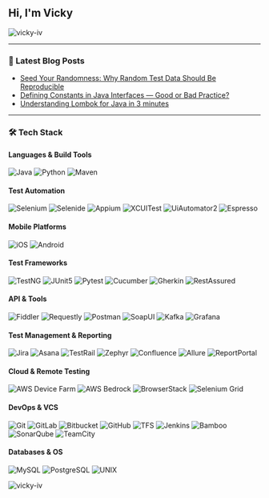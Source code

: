 ## Hi, I'm Vicky

<p><img align="center" src="https://github-readme-stats.vercel.app/api?username=vicky-iv&show_icons=true&hide=stars&locale=en&title_color=291971&border_radius=15&icon_color=9a84ff&rank_icon=github" alt="vicky-iv" /></p>

<!--
<p><img align="center" src="https://github-readme-stats.vercel.app/api/top-langs?username=vicky-iv&show_icons=true&locale=en&title_color=291971&border_radius=15&hide=php&layout=compact" alt="vicky-iv" /></p>
-->

---

### 📝 Latest Blog Posts 
- [Seed Your Randomness: Why Random Test Data Should Be Reproducible](https://vicky-ivanova.medium.com/seed-your-randomness-why-random-test-data-should-be-reproducible-bef3c78525fb)
- [Defining Constants in Java Interfaces — Good or Bad Practice?](https://medium.com/@vicky-ivanova/defining-constants-in-java-interfaces-good-or-bad-practice-e0fecbcd2878) 
- [Understanding Lombok for Java in 3 minutes](https://medium.com/@vicky-ivanova/understanding-lombok-for-java-in-3-minutes-80cc56146a29) 

---

### 🛠️ Tech Stack

#### Languages & Build Tools
![Java](https://img.shields.io/badge/Java-f5c4a5?style=for-the-badge&logo=openjdk&logoColor=9b3d1a)
![Python](https://img.shields.io/badge/Python-d6ecf5?style=for-the-badge&logo=python&logoColor=3776AB)
![Maven](https://img.shields.io/badge/Maven-f4c2c2?style=for-the-badge&logo=apachemaven&logoColor=9c2626)

#### Test Automation
![Selenium](https://img.shields.io/badge/Selenium-c5e8c8?style=for-the-badge&logo=selenium&logoColor=3d7d40)
![Selenide](https://img.shields.io/badge/Selenide-b8d8f0?style=for-the-badge&logo=selenide&logoColor=2f5f8f)
![Appium](https://img.shields.io/badge/Appium-e6ccf5?style=for-the-badge&logo=appium&logoColor=732d91)
![XCUITest](https://img.shields.io/badge/XCUITest-f2d9f2?style=for-the-badge&logo=apple&logoColor=5a5a5a)
![UiAutomator2](https://img.shields.io/badge/UiAutomator2-d1f0d1?style=for-the-badge&logo=android&logoColor=3a9d3d)
![Espresso](https://img.shields.io/badge/Espresso-f9e0b5?style=for-the-badge&logo=android&logoColor=5c8f4f)

#### Mobile Platforms
![iOS](https://img.shields.io/badge/iOS-e6e6fa?style=for-the-badge&logo=apple&logoColor=5a5a5a)
![Android](https://img.shields.io/badge/Android-d9f2d9?style=for-the-badge&logo=android&logoColor=3a9d3d)

#### Test Frameworks
![TestNG](https://img.shields.io/badge/TestNG-f7d9c4?style=for-the-badge&logo=testng&logoColor=c45a2e)
![JUnit5](https://img.shields.io/badge/JUnit%205-cbe2c5?style=for-the-badge&logo=junit5&logoColor=3a5a40)
![Pytest](https://img.shields.io/badge/Pytest-d6ecf5?style=for-the-badge&logo=pytest&logoColor=0a9edc)
![Cucumber](https://img.shields.io/badge/Cucumber-d0eac6?style=for-the-badge&logo=cucumber&logoColor=3c8031)
![Gherkin](https://img.shields.io/badge/Gherkin-f4e1d2?style=for-the-badge&logo=gherkin&logoColor=6a4e42)
![RestAssured](https://img.shields.io/badge/RestAssured-cbe2c5?style=for-the-badge&logo=java&logoColor=0a7c2f)

#### API & Tools
![Fiddler](https://img.shields.io/badge/Fiddler-fce6cc?style=for-the-badge&logo=fiddler&logoColor=5c8a3c)
![Requestly](https://img.shields.io/badge/Requestly-f4d9e7?style=for-the-badge&logo=requestly&logoColor=cc2f7a)
![Postman](https://img.shields.io/badge/Postman-f7d9c4?style=for-the-badge&logo=postman&logoColor=FF6C37)
![SoapUI](https://img.shields.io/badge/SoapUI-d9f2f0?style=for-the-badge&logo=soapui&logoColor=009688)
![Kafka](https://img.shields.io/badge/Kafka-e6e6e6?style=for-the-badge&logo=apachekafka&logoColor=231F20)
![Grafana](https://img.shields.io/badge/Grafana-fce6cc?style=for-the-badge&logo=grafana&logoColor=F46800)

#### Test Management & Reporting
![Jira](https://img.shields.io/badge/Jira-d6ecf5?style=for-the-badge&logo=jira&logoColor=0052CC)
![Asana](https://img.shields.io/badge/Asana-fce6cc?style=for-the-badge&logo=asana&logoColor=fc636b)
![TestRail](https://img.shields.io/badge/TestRail-ded6f5?style=for-the-badge&logo=testrail&logoColor=4a3d9d)
![Zephyr](https://img.shields.io/badge/Zephyr-e5f2d9?style=for-the-badge&logo=zephyr&logoColor=4f772d)
![Confluence](https://img.shields.io/badge/Confluence-d7e5f0?style=for-the-badge&logo=confluence&logoColor=172B4D)
![Allure](https://img.shields.io/badge/Allure-fce6e6?style=for-the-badge&logo=allure&logoColor=ff4081)
![ReportPortal](https://img.shields.io/badge/ReportPortal-e6e6fa?style=for-the-badge&logo=reportportal&logoColor=5e35b1)

#### Cloud & Remote Testing
![AWS Device Farm](https://img.shields.io/badge/AWS%20Device%20Farm-f7e7d7?style=for-the-badge&logo=amazonaws&logoColor=FF9900)
![AWS Bedrock](https://img.shields.io/badge/AWS%20Bedrock-f0e5d9?style=for-the-badge&logo=amazonaws&logoColor=FF9900)
![BrowserStack](https://img.shields.io/badge/BrowserStack-fce6cc?style=for-the-badge&logo=browserstack&logoColor=eb5424)
![Selenium Grid](https://img.shields.io/badge/Selenium%20Grid-d0f0d0?style=for-the-badge&logo=selenium&logoColor=3d7d40)

#### DevOps & VCS
![Git](https://img.shields.io/badge/Git-f4c2c2?style=for-the-badge&logo=git&logoColor=F05032)
![GitLab](https://img.shields.io/badge/GitLab-fce6cc?style=for-the-badge&logo=gitlab&logoColor=fc6d26)
![Bitbucket](https://img.shields.io/badge/Bitbucket-d6ecf5?style=for-the-badge&logo=bitbucket&logoColor=0052CC)
![GitHub](https://img.shields.io/badge/GitHub-e6e6e6?style=for-the-badge&logo=github&logoColor=181717)
![TFS](https://img.shields.io/badge/TFS-ded6f5?style=for-the-badge&logo=azuredevops&logoColor=0078D7)
![Jenkins](https://img.shields.io/badge/Jenkins-f4c2c2?style=for-the-badge&logo=jenkins&logoColor=D24939)
![Bamboo](https://img.shields.io/badge/Bamboo-d7e5f0?style=for-the-badge&logo=bamboo&logoColor=0052CC)
![SonarQube](https://img.shields.io/badge/SonarQube-d0f0f8?style=for-the-badge&logo=sonarqube&logoColor=4E9BCD)
![TeamCity](https://img.shields.io/badge/TeamCity-e6d9f7?style=for-the-badge&logo=teamcity&logoColor=2f2f8f)

#### Databases & OS
![MySQL](https://img.shields.io/badge/MySQL-d6ecf5?style=for-the-badge&logo=mysql&logoColor=00618a)
![PostgreSQL](https://img.shields.io/badge/PostgreSQL-d7e5f0?style=for-the-badge&logo=postgresql&logoColor=336791)
![UNIX](https://img.shields.io/badge/UNIX-e6e6fa?style=for-the-badge&logo=linux&logoColor=000000)


<p align="left"> <img src="https://komarev.com/ghpvc/?username=vicky-iv&label=Profile%20views&color=9a84ff&style=plastic" alt="vicky-iv" /> </p>

